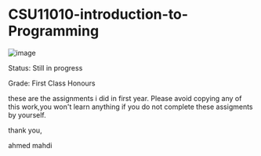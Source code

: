 # CSU11010-introduction-to-Programming
![image](https://user-images.githubusercontent.com/72886944/109691072-f5828700-7b7e-11eb-8281-642106fcc36b.png)

Status: Still in progress

Grade: First Class Honours

these are the assignments i did in first year. Please avoid copying any of this work,you won't learn anything if you do not complete these assigments by yourself.

thank you,

ahmed mahdi
